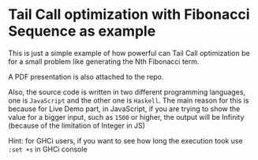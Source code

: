 # Tail Call optimization with Fibonacci Sequence as example

This is just a simple example of how powerful can Tail Call optimization be
for a small problem like generating the Nth Fibonacci term.

A PDF presentation is also attached to the repo.

Also, the source code is written in two different programming languages, one is
`JavaScript` and the other one is `Haskell`. The main reason for this is because
for Live Demo part, in JavaScript, if you are trying to show the value for a
bigger input, such as `1500` or higher, the output will be Infinity (because of the
limitation of Integer in JS)

Hint: for GHCi users, if you want to see how long the execution took
use `:set +s` in GHCi console
